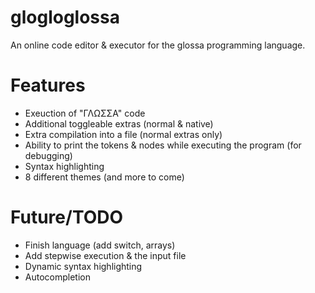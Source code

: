 # glogloglossa
An online code editor &amp; executor for the glossa programming language.

# Features
- Exeuction of "ΓΛΩΣΣΑ" code
- Additional toggleable extras (normal & native) 
- Extra compilation into a file (normal extras only)
- Ability to print the tokens & nodes while executing the program (for debugging)
- Syntax highlighting
- 8 different themes (and more to come)

# Future/TODO 
- Finish language (add switch, arrays)
- Add stepwise execution & the input file
- Dynamic syntax highlighting
- Autocompletion
